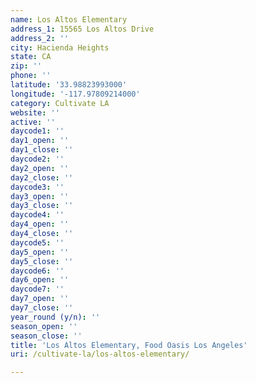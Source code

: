 ```yaml
---
name: Los Altos Elementary
address_1: 15565 Los Altos Drive
address_2: ''
city: Hacienda Heights
state: CA
zip: ''
phone: ''
latitude: '33.98823993000'
longitude: '-117.97809214000'
category: Cultivate LA
website: ''
active: ''
daycode1: ''
day1_open: ''
day1_close: ''
daycode2: ''
day2_open: ''
day2_close: ''
daycode3: ''
day3_open: ''
day3_close: ''
daycode4: ''
day4_open: ''
day4_close: ''
daycode5: ''
day5_open: ''
day5_close: ''
daycode6: ''
day6_open: ''
daycode7: ''
day7_open: ''
day7_close: ''
year_round (y/n): ''
season_open: ''
season_close: ''
title: 'Los Altos Elementary, Food Oasis Los Angeles'
uri: /cultivate-la/los-altos-elementary/

---
```

